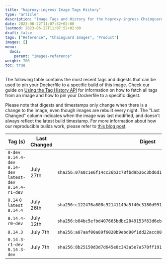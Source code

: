 ```yaml
---
title: "haproxy-ingress Image Tags History"
type: "article"
description: "Image Tags and History for the haproxy-ingress Chainguard Image"
date: 2023-06-22T11:07:52+02:00
lastmod: 2023-06-22T11:07:52+02:00
draft: false
tags: ["Reference", "Chainguard Images", "Product"]
images: []
menu:
  docs:
    parent: "images-reference"
weight: 700
toc: true
---
```


The following table contains the most recent tags and digests that can be used to pin your Dockerfile to a specific build of this image. Check our guide on [Using the Tag History API](/chainguard/chainguard-images/using-the-tag-history-api/) for information on how to fetch all tags from an image and how to pin your Dockerfile to a specific digest.

Please note that digests and timestamps only change when there is a change to the image, even though images are rebuilt every night. The "Last Changed" column indicates when the image was last modified, and doesn't always reflect the latest build timestamp. For more information about how our reproducible builds work, please refer to [this blog post](https://www.chainguard.dev/unchained/reproducing-chainguards-reproducible-image-builds).

| Tag (s)                                                       | Last Changed | Digest                                                                    |
|---------------------------------------------------------------|--------------|---------------------------------------------------------------------------|
|  `0-dev` `0.14.4-dev` `0.14-dev` `latest-dev` `0.14.4-r1-dev` | July 27th    | `sha256:07a8c1e6f14cc26b3c78fbd9b36c3bd6d1a0db99860207c52685cd4ca48d3715` |
|  `0.14` `0` `latest` `0.14.4`                                 | July 26th    | `sha256:c122476a808c92141149a5f40c3180d99146ab431d49f60bf7dd7b95a224e749` |
|  `0.14.4-r0-dev`                                              | July 12th    | `sha256:b84bc5efbd407665bdbc2849153f63d6ebdd960fd6ac33819063cec8c836c3ce` |
|  `0.14.3`                                                     | July 7th     | `sha256:a07aaf00a89f6020b9ebd90f1dd22acc00a1d020c989d61dfbff9506ee1142e1` |
|  `0.14.3-r1-dev` `0.14.3-dev`                                 | July 7th     | `sha256:8b25150d3d7d645e8c343a5e7a578ff191a7466010efa890961e9e26e351c38a` |
